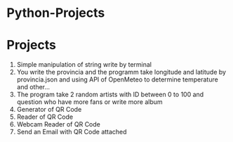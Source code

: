 # Python-Projects

# Projects
1. Simple manipulation of string write by terminal
2. You write the provincia and the programm take longitude and latitude by provincia.json and using API of OpenMeteo to determine temperature and other...
3. The program take 2 random artists with ID between 0 to 100 and question who have more fans or write more album
4. Generator of QR Code
5. Reader of QR Code
6. Webcam Reader of QR Code
7. Send an Email with QR Code attached
